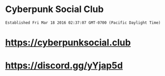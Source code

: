 Cyberpunk Social Club
=====================

`Established Fri Mar 18 2016 02:37:07 GMT-0700 (Pacific Daylight Time)`

# https://cyberpunksocial.club
# https://discord.gg/yYjap5d
